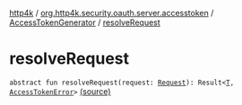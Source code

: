 [http4k](../../index.md) / [org.http4k.security.oauth.server.accesstoken](../index.md) / [AccessTokenGenerator](index.md) / [resolveRequest](./resolve-request.md)

# resolveRequest

`abstract fun resolveRequest(request: `[`Request`](../../org.http4k.core/-request/index.md)`): Result<`[`T`](index.md#T)`, `[`AccessTokenError`](../../org.http4k.security.oauth.server/-access-token-error.md)`>` [(source)](https://github.com/http4k/http4k/blob/master/http4k-security-oauth/src/main/kotlin/org/http4k/security/oauth/server/accesstoken/AccessTokenGenerator.kt#L10)